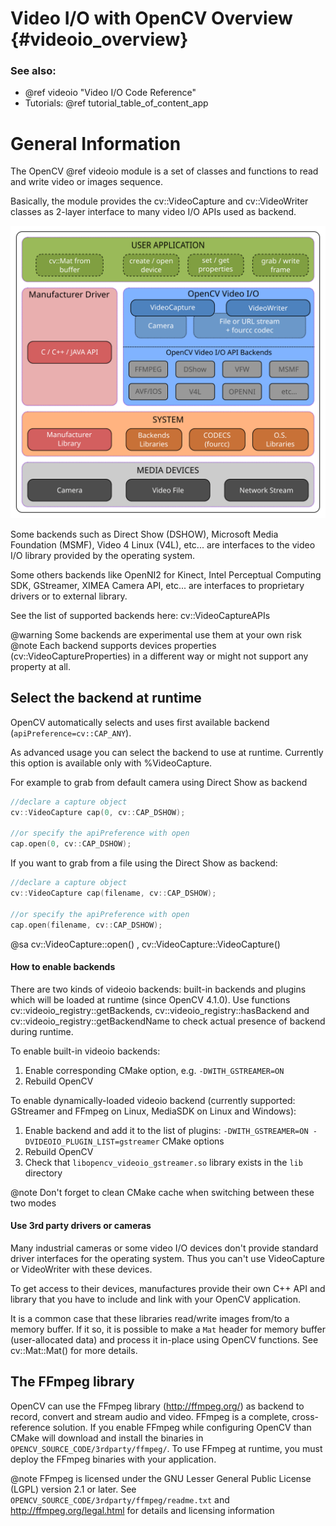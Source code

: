 Video I/O with OpenCV Overview {#videoio_overview}
===================================

### See also:
  - @ref videoio "Video I/O Code Reference"
  - Tutorials: @ref tutorial_table_of_content_app

General Information
===================

The OpenCV @ref videoio module is a set of classes and functions to read and write video or images sequence.

Basically, the module provides the cv::VideoCapture and cv::VideoWriter classes as 2-layer interface to many video
I/O APIs used as backend.

![Video I/O with OpenCV](pics/videoio_overview.svg)

Some backends such as Direct Show (DSHOW), Microsoft Media Foundation (MSMF),
Video 4 Linux (V4L), etc... are interfaces to the video I/O library provided by the operating system.

Some others backends like OpenNI2 for Kinect, Intel Perceptual Computing SDK, GStreamer,
XIMEA Camera API, etc...  are interfaces to proprietary drivers or to external library.

See the list of supported backends here: cv::VideoCaptureAPIs

@warning Some backends are experimental use them at your own risk
@note Each backend supports devices properties (cv::VideoCaptureProperties) in a different way or might not support any property at all.


Select the backend at runtime
-----------------------------

OpenCV automatically selects and uses first available backend (`apiPreference=cv::CAP_ANY`).

As advanced usage you can select the backend to use at runtime. Currently this option is
available only with %VideoCapture.

For example to grab from default camera using Direct Show as backend

```cpp
//declare a capture object
cv::VideoCapture cap(0, cv::CAP_DSHOW);

//or specify the apiPreference with open
cap.open(0, cv::CAP_DSHOW);
```

If you want to grab from a file using the Direct Show as backend:

```cpp
//declare a capture object
cv::VideoCapture cap(filename, cv::CAP_DSHOW);

//or specify the apiPreference with open
cap.open(filename, cv::CAP_DSHOW);
```

@sa cv::VideoCapture::open() , cv::VideoCapture::VideoCapture()

#### How to enable backends

There are two kinds of videoio backends: built-in backends and plugins which will be loaded at runtime (since OpenCV 4.1.0). Use functions cv::videoio_registry::getBackends, cv::videoio_registry::hasBackend and cv::videoio_registry::getBackendName to check actual presence of backend during runtime.

To enable built-in videoio backends:
  1. Enable corresponding CMake option, e.g. `-DWITH_GSTREAMER=ON`
  2. Rebuild OpenCV

To enable dynamically-loaded videoio backend (currently supported: GStreamer and FFmpeg on Linux, MediaSDK on Linux and Windows):
  1. Enable backend and add it to the list of plugins: `-DWITH_GSTREAMER=ON -DVIDEOIO_PLUGIN_LIST=gstreamer` CMake options
  2. Rebuild OpenCV
  3. Check that `libopencv_videoio_gstreamer.so` library exists in the `lib` directory

@note Don't forget to clean CMake cache when switching between these two modes

#### Use 3rd party drivers or cameras

Many industrial cameras or some video I/O devices don't provide standard driver interfaces
for the operating system. Thus you can't use  VideoCapture or VideoWriter with these devices.

To get access to their devices, manufactures provide their own C++ API and library that you have to
include and link with your OpenCV application.

It is a common case that these libraries read/write images from/to a memory buffer. If it so, it is
possible to make a `Mat` header for memory buffer (user-allocated data) and process it
in-place using OpenCV functions. See cv::Mat::Mat() for more details.

The FFmpeg library
------------------

OpenCV can use the FFmpeg library (http://ffmpeg.org/) as backend to record, convert and stream audio and video.
FFmpeg is a complete, cross-reference solution. If you enable FFmpeg while configuring OpenCV than
CMake will download and install the binaries in `OPENCV_SOURCE_CODE/3rdparty/ffmpeg/`. To use
FFmpeg at runtime, you must deploy the FFmpeg binaries with your application.

@note FFmpeg is licensed under the GNU Lesser General Public License (LGPL) version 2.1 or later.
See `OPENCV_SOURCE_CODE/3rdparty/ffmpeg/readme.txt` and http://ffmpeg.org/legal.html for details and
licensing information
